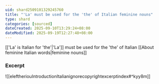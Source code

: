 ```yaml
---
uid: shard2509101329245760
title: "'La' must be used for the 'the' of Italian feminine nouns"
type: shard
categories: [sourced]
dateCreated: 2025-09-10T13:29:24+08:00
dateModified: 2025-09-19T12:27:48+08:00
---
```

[['La' is Italian for 'the'|'La']] must be used for the 'the' of Italian [[About feminine Italian words|feminine nouns]]
### Excerpt
![[eleftheriouIntroductionItalianignorecopyrightexcerptindex#^kyy8m]]